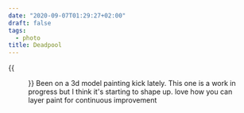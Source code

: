 ```yaml
---
date: "2020-09-07T01:29:27+02:00"
draft: false
tags:
  - photo
title: Deadpool
---
```


{{<figure alt="Deadpool" src="/images/2020-09-07-Deadpool.jpg" width="1280">}}
Been on a 3d model painting kick lately. This one is a work in progress but I think it's starting to shape up. love
how you can layer paint for continuous improvement
